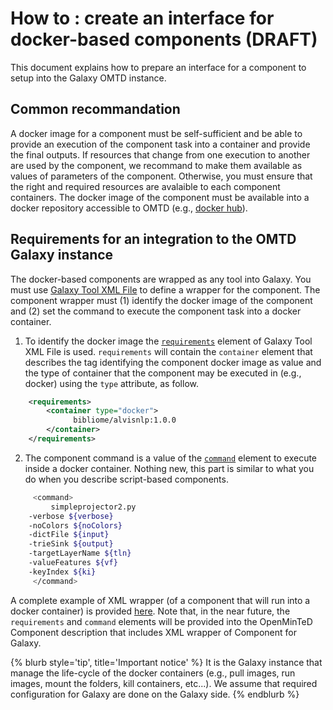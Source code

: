 # How to : create an interface for docker-based components (DRAFT)

This document explains how to prepare an interface for a component to setup into the Galaxy OMTD instance.

## Common recommandation
A docker image for a component must be self-sufficient and be able to provide an execution of the component task into a container and provide the final outputs. If resources that change from one execution to another are used by the component, we recommand to make them available as values of parameters of the component. Otherwise, you must ensure that the right and required resources are avalaible to each component containers. The docker image of the component must be available into a docker repository accessible to OMTD (e.g., [docker hub](https://hub.docker.com/)).

## Requirements for an integration to the OMTD Galaxy instance
The docker-based components are wrapped as any tool into Galaxy. You must use [Galaxy Tool XML File](https://docs.galaxyproject.org/en/latest/dev/schema.html) to define a wrapper for the component. The component wrapper must (1) identify the docker image of the component and (2) set the command to execute the component task into a docker container.

 1. To identify the docker image the [`requirements`](https://docs.galaxyproject.org/en/latest/dev/schema.html#tool-requirements) element of Galaxy Tool XML File is used. `requirements` will contain the `container` element that describes the tag identifying the component docker image as value and the type of container that the component may be executed in (e.g., docker) using the `type` attribute, as follow. 
  
```xml
    <requirements>
        <container type="docker">
              bibliome/alvisnlp:1.0.0
        </container>
    </requirements>
 ```

 2. The component command is a value of the [`command`](https://docs.galaxyproject.org/en/latest/dev/schema.html#tool-command) element to execute inside a docker container. Nothing new, this part is similar to what you do when you describe script-based components.  

```bash
     <command>
         simpleprojector2.py 
	-verbose ${verbose}  
  	-noColors ${noColors} 
	-dictFile ${input}
	-trieSink ${output}
	-targetLayerName ${tln} 
	-valueFeatures ${vf}
	-keyIndex ${ki} 
     </command>
```
A complete example of XML wrapper (of a component that will run into a docker container) is provided [here](simpleprojector.xml). Note that, in the near future, the `requirements` and `command` elements will be provided into the OpenMinTeD Component description that includes XML wrapper of Component for Galaxy.

{% blurb style='tip', title='Important notice' %}
It is the Galaxy instance that manage the life-cycle of the docker containers (e.g., pull images, run images, mount the folders, kill containers, etc...). We assume that required configuration for Galaxy are done on the Galaxy side.
{% endblurb %}

